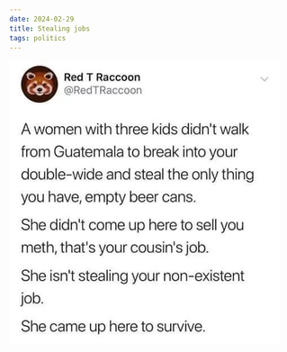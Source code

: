 ```yaml
---
date: 2024-02-29
title: Stealing jobs
tags: politics
---
```


![immigrant.jpeg](https://raw.githubusercontent.com/muneer78/muneer78.github.io/master/images/immigrant.jpeg)
